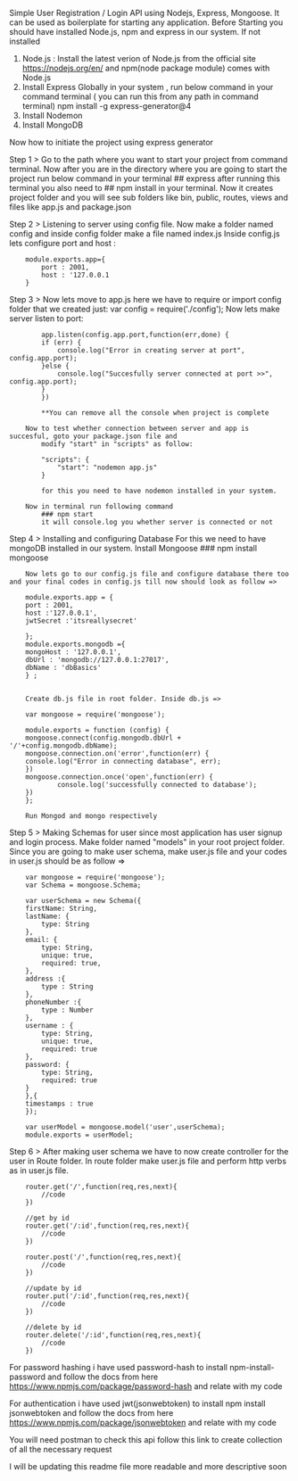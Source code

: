 Simple User Registration / Login API using Nodejs, Express, Mongoose. It can be used as boilerplate for starting any application.
Before Starting you should have installed Node.js, npm and express in our system. If not installed 
1) Node.js : Install the latest verion of Node.js from the official site https://nodejs.org/en/ and npm(node package module) comes with Node.js
2) Install Express Globally in your system , run below command in your command terminal ( you can run this from any path in command terminal)
             npm install -g express-generator@4
3) Install Nodemon
4) Install MongoDB

Now how to initiate the project using express generator

Step 1 > Go to the path where you want to start your project from command terminal. Now after you are in the directory where you are going to start the project run below command in your terminal
       ##  express <project-folder-name>
    after running this terminal you also need to
       ##  npm install
    in your terminal. Now it creates project folder and you will see sub folders like bin, public, routes, views and files like app.js and package.json

Step 2 > Listening to server using config file.
     Now make a folder named config and inside config folder make a file named index.js
     Inside config.js lets configure port and host :

        module.exports.app={
            port : 2001,
            host : '127.0.0.1
        }

Step 3 > Now lets move to app.js here we have to require or import config folder that we created just:
            var config = require('./config');
        Now lets make server listen to port:

            app.listen(config.app.port,function(err,done) {
            if (err) {
                console.log("Error in creating server at port", config.app.port);
            }else {
                console.log("Succesfully server connected at port >>", config.app.port);
            }
            })

            **You can remove all the console when project is complete

        Now to test whether connection between server and app is succesful, goto your package.json file and 
            modify "start" in "scripts" as follow:

            "scripts": {
                "start": "nodemon app.js"
            }

            for this you need to have nodemon installed in your system.
        
        Now in terminal run following command
            ### npm start 
            it will console.log you whether server is connected or not 

Step 4 > Installing and configuring Database
        For this we need to have mongoDB installed in our system.
        Install Mongoose
        ### npm install mongoose

        Now lets go to our config.js file and configure database there too and your final codes in config.js till now should look as follow =>

        module.exports.app = {
        port : 2001,
        host :'127.0.0.1',
        jwtSecret :'itsreallysecret'

        };
        module.exports.mongodb ={
        mongoHost : '127.0.0.1',
        dbUrl : 'mongodb://127.0.0.1:27017',
        dbName : 'dbBasics'
        } ;


        Create db.js file in root folder. Inside db.js =>

        var mongoose = require('mongoose');

        module.exports = function (config) {
        mongoose.connect(config.mongodb.dbUrl + '/'+config.mongodb.dbName);
        mongoose.connection.on('error',function(err) {
        console.log("Error in connecting database", err);
        })
        mongoose.connection.once('open',function(err) {
                console.log('successfully connected to database');
        })
        };

        Run Mongod and mongo respectively

Step 5 > Making Schemas for user since most application has user signup and login process.
        Make folder named "models" in your root project folder. Since you are going to make user schema, make user.js file and your codes in user.js should be as follow =>

        var mongoose = require('mongoose');
        var Schema = mongoose.Schema;

        var userSchema = new Schema({
        firstName: String,
        lastName: {
            type: String
        },
        email: {
            type: String,
            unique: true,
            required: true,
        },
        address :{
            type : String
        },
        phoneNumber :{
            type : Number
        },
        username : {
            type: String,
            unique: true,
            required: true
        },
        password: {
            type: String,
            required: true
        }
        },{
        timestamps : true
        });
        
        var userModel = mongoose.model('user',userSchema);
        module.exports = userModel;

Step 6 > After making user schema we have to now create controller for the user in Route folder.
        In route folder make user.js file and perform http verbs as in  user.js file.

        router.get('/',function(req,res,next){
            //code
        })

        //get by id
        router.get('/:id',function(req,res,next){
            //code
        })

        router.post('/',function(req,res,next){
            //code
        })

        //update by id
        router.put('/:id',function(req,res,next){
            //code
        })

        //delete by id
        router.delete('/:id',function(req,res,next){
            //code
        })

For password hashing i have used password-hash
    to install npm-install-password
    and follow the docs from here https://www.npmjs.com/package/password-hash
    and relate with my code 

For authentication i have used jwt(jsonwebtoken)
    to install npm install jsonwebtoken
    and follow the docs from here https://www.npmjs.com/package/jsonwebtoken
    and relate with my code

You will need postman to check this api
follow this link to create collection of all the necessary request


I will be updating this readme file more readable and more descriptive soon




         

